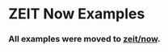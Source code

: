 # ZEIT Now Examples

### All examples were moved to [zeit/now](https://github.com/zeit/now/tree/master/examples).
